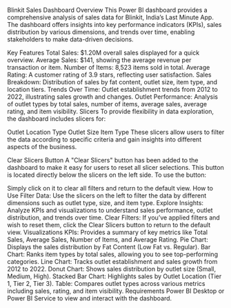Blinkit Sales Dashboard
Overview
This Power BI dashboard provides a comprehensive analysis of sales data for Blinkit, India’s Last Minute App. The dashboard offers insights into key performance indicators (KPIs), sales distribution by various dimensions, and trends over time, enabling stakeholders to make data-driven decisions.

Key Features
Total Sales: $1.20M overall sales displayed for a quick overview.
Average Sales: $141, showing the average revenue per transaction or item.
Number of Items: 8,523 items sold in total.
Average Rating: A customer rating of 3.9 stars, reflecting user satisfaction.
Sales Breakdown: Distribution of sales by fat content, outlet size, item type, and location tiers.
Trends Over Time: Outlet establishment trends from 2012 to 2022, illustrating sales growth and changes.
Outlet Performance: Analysis of outlet types by total sales, number of items, average sales, average rating, and item visibility.
Slicers
To provide flexibility in data exploration, the dashboard includes slicers for:

Outlet Location Type
Outlet Size
Item Type
These slicers allow users to filter the data according to specific criteria and gain insights into different aspects of the business.

Clear Slicers Button
A "Clear Slicers" button has been added to the dashboard to make it easy for users to reset all slicer selections. This button is located directly below the slicers on the left side. To use the button:

Simply click on it to clear all filters and return to the default view.
How to Use
Filter Data: Use the slicers on the left to filter the data by different dimensions such as outlet type, size, and item type.
Explore Insights: Analyze KPIs and visualizations to understand sales performance, outlet distribution, and trends over time.
Clear Filters: If you’ve applied filters and wish to reset them, click the Clear Slicers button to return to the default view.
Visualizations
KPIs: Provides a summary of key metrics like Total Sales, Average Sales, Number of Items, and Average Rating.
Pie Chart: Displays the sales distribution by Fat Content (Low Fat vs. Regular).
Bar Chart: Ranks item types by total sales, allowing you to see top-performing categories.
Line Chart: Tracks outlet establishment and sales growth from 2012 to 2022.
Donut Chart: Shows sales distribution by outlet size (Small, Medium, High).
Stacked Bar Chart: Highlights sales by Outlet Location (Tier 1, Tier 2, Tier 3).
Table: Compares outlet types across various metrics including sales, rating, and item visibility.
Requirements
Power BI Desktop or Power BI Service to view and interact with the dashboard.
